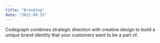 ```yaml
---
title: "Branding"
date: "2022-09-15"
---
```


Codegraph combines strategic direction with creative design to build a unique brand identity that your customers want to be a part of.